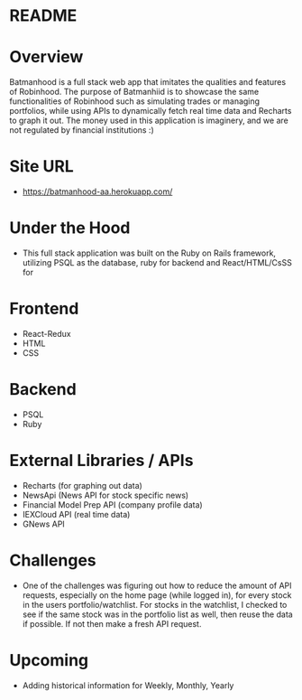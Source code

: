 # README

# Overview
Batmanhood is a full stack web app that imitates the qualities and features of Robinhood. The purpose of Batmanhiid is to showcase the same functionalities of Robinhood such as simulating trades or managing portfolios, while using APIs to dynamically fetch real time data and Recharts to graph it out. The money used in this application is imaginery, and we are not regulated by financial institutions :) 


# Site URL

* https://batmanhood-aa.herokuapp.com/

# Under the Hood
* This full stack application was built on the Ruby on Rails framework, utilizing PSQL as the database, ruby for backend and React/HTML/CsSS for 

# Frontend
* React-Redux
* HTML
* CSS

# Backend
* PSQL
* Ruby

# External Libraries / APIs
* Recharts (for graphing out data)
* NewsApi (News API for stock specific news)
* Financial Model Prep API (company profile data)
* IEXCloud API (real time data)
* GNews API 

# Challenges

* One of the challenges was figuring out how to reduce the amount of API requests, especially on the home page (while logged in), for every stock in the users portfolio/watchlist.  For stocks in the watchlist, I checked to see if the same stock was in the portfolio list as well, then reuse the data if possible. If not then make a fresh API request.



# Upcoming
* Adding historical information for Weekly, Monthly, Yearly
